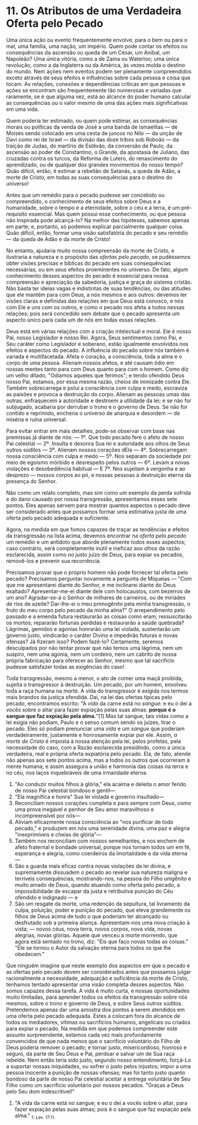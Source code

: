 # 11. Os Atributos de uma Verdadeira Oferta pelo Pecado

Uma única ação ou evento frequentemente envolve, para o bem ou para o mal, uma família, uma nação, um império. Quem pode contar os efeitos ou consequências da ascensão ou queda de um César, um Aníbal, um Napoleão? Uma única vitória, como a de Zama ou Waterloo; uma única revolução, como a da Inglaterra ou da América, às vezes molda o destino do mundo. Nem ações nem eventos podem ser plenamente compreendidos exceto através de seus efeitos e influências sobre cada pessoa e coisa que tocam. As relações, conexões e dependências críticas em que pessoas e ações se encontram são frequentemente tão numerosas e variadas que raramente, se é que alguma vez, está ao alcance do poder humano calcular as consequências ou o valor mesmo de uma das ações mais significativas em uma vida.

Quem poderia ter estimado, ou quem pode estimar, as consequências morais ou políticas da venda de José a uma banda de ismaelitas — de Moisés sendo colocado em uma cesta de juncos no Nilo — da unção de Davi como rei de Israel — da divisão das doze tribos sob Roboão — da traição de Judas, do martírio de Estêvão, da conversão de Paulo, da ascensão ao poder de Constantino, o Grande, da apostasia de Juliano, das cruzadas contra os turcos, da Reforma de Lutero, do renascimento do aprendizado, ou de qualquer dos grandes movimentos do nosso tempo? Quão difícil, então, é estimar a rebelião de Satanás, a queda de Adão, a morte de Cristo, em todas as suas consequências para o destino do universo!

Antes que um remédio para o pecado pudesse ser concebido ou compreendido, o conhecimento de seus efeitos sobre Deus e a humanidade, sobre o tempo e a eternidade, sobre o céu e a terra, é um pré-requisito essencial. Mas quem possui esse conhecimento, ou que pessoa não inspirada pode alcançá-lo? Na melhor das hipóteses, sabemos apenas em parte; e, portanto, só podemos explicar parcialmente qualquer coisa. Quão difícil, então, formar uma visão satisfatória do pecado e seu remédio — da queda de Adão e da morte de Cristo!

No entanto, ajudaria muito nossa compreensão da morte de Cristo, e ilustraria a natureza e o propósito das *ofertas pelo pecado*, se pudéssemos obter visões precisas e bíblicas do pecado em suas consequências necessárias, ou em seus efeitos proeminentes no universo. De fato, algum conhecimento desses aspectos do pecado é essencial para nossa compreensão e apreciação da sabedoria, justiça e graça do sistema cristão. Não basta ter ideias vagas e indistintas de suas tendências, ou das atitudes que ele mantém para com Deus, a nós mesmos e aos outros: devemos ter visões claras e definidas das relações em que Deus está conosco, e nós com Ele e uns com os outros, e como o pecado nos afeta a todos nessas relações; pois será concedido sem debate que o pecado apresenta um aspecto único para cada um de nós em todas essas relações.

Deus está em várias relações com a criação intelectual e moral. Ele é nosso Pai, nosso Legislador e nosso Rei. Agora, Seus sentimentos como Pai, e Seu caráter como Legislador e soberano, estão igualmente envolvidos nos efeitos e aspectos do pecado. A influência do pecado sobre nós também é variada e multifacetada. Afeta o coração, a consciência, toda a alma e o corpo de uma pessoa. Alienam nossos afetos, e até causam ódio em nossas mentes tanto para com Deus quanto para com o homem. Como diz um velho ditado, "Odiamos aqueles que ferimos"; e tendo ofendido Deus nosso Pai, estamos, por essa mesma razão, cheios de inimizade contra Ele. Também sobrecarrega e polui a consciência com culpa e medo, escraviza as paixões e provoca a destruição do corpo. Alienam as pessoas umas das outras, enfraquecem a autoridade e destroem a utilidade da lei; e se não for subjugado, acabaria por derrubar o trono e o governo de Deus. Se não for contido e reprimido, encheria o universo de anarquia e desordem — de miséria e ruína universal.

Para evitar entrar em mais detalhes, pode-se observar com base nas premissas já diante de nós: — 1º. Que todo pecado fere o afeto de nosso Pai celestial — 2º. Insulta e desonra Sua lei e autoridade aos olhos de Seus outros súditos — 3º. Alienam nossos corações dEle — 4º. Sobrecarregam nossa consciência com culpa e medo — 5º. Nos separam da sociedade por meio de egoísmo mórbido e desrespeito pelos outros — 6º. Levam a novas violações e desobediência habitual — E 7º. Nos sujeitam à vergonha e ao desprezo — nossos corpos ao pó, e nossas pessoas à destruição eterna da presença do Senhor.

Não como um relato completo, mas sim como um exemplo da perda sofrida e do dano causado por nossa transgressão, apresentamos esses sete pontos. Eles apenas servem para mostrar quantos aspectos o pecado deve ser considerado antes que possamos formar uma estimativa justa de uma oferta pelo pecado adequada e suficiente.

Agora, na medida em que fomos capazes de traçar as tendências e efeitos da transgressão na lista acima, devemos encontrar na *oferta pelo pecado* um remédio e um antídoto que aborde plenamente todos esses aspectos; caso contrário, será completamente inútil e ineficaz aos olhos da razão esclarecida, assim como no justo juízo de Deus, para expiar os pecados, removê-los e prevenir sua recorrência.

Precisamos provar que o próprio homem não pode fornecer tal oferta pelo pecado? Precisamos perguntar novamente a pergunta de Miqueias — "Com que me apresentarei diante do Senhor, e me inclinarei diante do Deus exaltado? Apresentar-me-ei diante dele com holocaustos, com bezerros de um ano? Agradar-se-á o Senhor de milhares de carneiros, ou de miríades de rios de azeite? Dar-lhe-ei o meu primogênito pela minha transgressão, o fruto do meu corpo pelo pecado da minha alma?" O arrependimento pelo passado e a emenda futura restaurarão as coisas como eram; ressuscitarão os mortos; repararão fortunas perdidas e restaurarão a saúde quebrada? Lágrimas, gemidos e agonias honrarão uma lei violada, sustentarão um governo justo, vindicarão o caráter Divino e impedirão futuras e novas ofensas? Já fizeram isso? Podem fazê-lo? Certamente, seremos desculpados por não tentar provar que não temos uma lágrima, nem um suspiro, nem uma agonia, nem um cordeiro, nem um cabrito de nossa própria fabricação para oferecer ao Senhor, mesmo que tal sacrifício pudesse satisfazer todas as exigências do caso!

Toda transgressão, mesmo a menor, o ato de comer uma maçã proibida, sujeita o transgressor à destruição. Um pecado, por um homem, envolveu toda a raça humana na morte. A vida do transgressor é exigida nos termos mais brandos da justiça ofendida. Daí, na lei das ofertas típicas pelo pecado, encontramos escrito: "A *vida* da carne está no *sangue:* e eu o dei a vocês sobre o altar para fazer expiação pelas suas almas: **porque é o sangue que faz expiação pela alma.**"[1] Mas tal sangue, tais vidas como a lei exigia não podiam, Paulo e o senso comum sendo os juízes, tirar o pecado. Eles só podiam prenunciar uma *vida* e um *sangue* que poderiam verdadeiramente, justamente e honrosamente expiar por ele. Assim, *a morte de Cristo* é imposta à nossa atenção pela lei, pelos profetas, pela necessidade do caso, com a Razão esclarecida presidindo, como a única verdadeira, real e própria oferta expiatória pelo pecado. Ela, de fato, atende não apenas aos sete pontos acima, mas a todos os outros que ocorreram à mente humana; e assim assegura a união e harmonia das coisas na terra e no céu, nos laços inquebráveis de uma irmandade eterna.

1. "Ao conduzir muitos filhos à glória," ela acalma e deleita o amor ferido de nosso Pai celestial bondoso e gentil—
2. "Ela magnifica e honra" Sua lei violada e governo insultado—
3. Reconciliam nossos corações completa e para sempre com Deus, como uma prova inegável e penhor de Seu amor maravilhoso e incompreensível por nós—
4. Aliviam eficazmente nossa consciência ao "nos purificar de todo pecado," e produzem em nós uma serenidade divina, uma paz e alegria "inexprimíveis e cheias de glória"—
5. Também nos reconciliam com nossos semelhantes, e nos enchem de afeto fraternal e bondade universal, porque nos tornam todos um em fé, esperança e alegria, como coerdeiros da imortalidade e da vida eterna—
6. São a guarda mais eficaz contra novas violações da lei divina, e supremamente dissuadem o pecado ao revelar sua natureza maligna e terríveis consequências; mostrando-nos, na pessoa do Filho unigênito e muito amado de Deus, quando atuando como oferta pelo pecado, a impossibilidade de escapar da justa e retributiva punição do Céu ofendido e indignado — e
7. São um resgate da morte, uma redenção da sepultura, tal livramento da culpa, poluição, poder e punição do pecado, que eleva grandemente os filhos de Deus acima de tudo o que poderiam ter alcançado ou desfrutado sob a primeira aliança. Apresentam-nos uma nova criação à vista; — novos céus, nova terra, novos corpos, nova vida, novas alegrias, novas glórias. Aquele que venceu a morte morrendo, que agora está sentado no trono, diz: "Eis que faço novas todas as coisas." "Ele se tornou o Autor da salvação eterna para todos os que lhe obedecem."

Que ninguém imagine que neste exemplo dos aspectos em que o pecado e as ofertas pelo pecado devem ser considerados antes que possamos julgar racionalmente a necessidade, adequação e suficiência da morte de Cristo, tenhamos tentado apresentar uma visão completa desses aspectos. Não somos capazes dessa tarefa. A vida é muito curta, e nossas oportunidades muito limitadas, para aprender todos os efeitos da transgressão sobre nós mesmos, sobre o trono e governo de Deus, e sobre Seus outros súditos. Pretendemos apenas dar uma amostra dos pontos a serem atendidos em uma oferta pelo pecado adequada. Estes a colocam fora do alcance de todos os mediadores, vítimas ou sacrifícios humanos, angelicais ou criados para expiar o pecado. Na medida em que podemos compreender este assunto surpreendente, estamos cada vez mais profundamente convencidos de que nada menos que o sacrifício voluntário do Filho de Deus poderia remover o pecado; e tornar justo, misericordioso, honroso e seguro, da parte de Seu Deus e Pai, perdoar e salvar um de Sua raça rebelde. Nem então teria sido justo, segundo nosso entendimento, forçá-Lo a suportar nossas iniquidades, ou sofrer o justo pelos injustos; impor a uma pessoa inocente a punição de nossas ofensas; mas foi tanto justo quanto bondoso da parte de nosso Pai celestial aceitar a entrega voluntária de Seu Filho como um sacrifício voluntário por nossos pecados. "Graças a Deus pelo Seu dom indescritível!"
1. "A vida da carne está no sangue; e eu o dei a vocês sobre o altar, para fazer expiação pelas suas almas; pois é o sangue que faz expiação pela alma."
<sub>1: Lev. 17:11.</sub>
